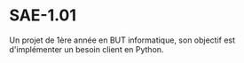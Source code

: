 # SAE-1.01
Un projet de 1ère année en BUT informatique, son objectif est d'implémenter un besoin client en Python.

